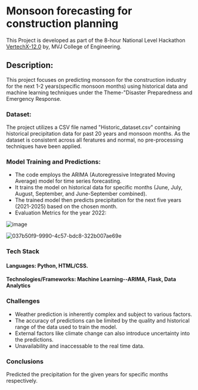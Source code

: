 
# Monsoon forecasting for construction planning

This Project is developed as part of the 8-hour National Level Hackathon [VertechX-12.0](https://vertechx.mvjce.edu.in) by, MVJ College of Engineering.

## Description:
This project focuses on predicting monsoon for the construction industry for the next 1-2 years(specific monsoon months) using historical data and machine learning techniques under the Theme-"Disaster Preparedness and Emergency Response.

### Dataset: 
The project utilizes a CSV file named "Historic_dataset.csv" containing historical precipitation data for past 20 years and monsoon months. As the dataset is consistent across all feratures and normal, no pre-processing techniques have been applied.

### Model Training and Predictions:

- The code employs the ARIMA (Autoregressive Integrated Moving Average) model for time series forecasting.
- It trains the model on historical data for specific months (June, July, August, September, and June-September combined).
- The trained model then predicts precipitation for the next five years (2021-2025) based on the chosen month.
- Evaluation Metrics for the year 2022:
  
![image](https://github.com/user-attachments/assets/0cabf10b-7cbf-43de-9f24-5e80dbb02e5a)

![037b50f9-9990-4c57-bdc8-322b007ae69e](https://github.com/user-attachments/assets/a10a3dd2-2232-4ff7-8b40-16294339969b)

### Tech Stack
#### Languages: Python, HTML/CSS.
#### Technologies/Frameworks: Machine Learning--ARIMA, Flask, Data Analytics

### Challenges
- Weather prediction is inherently complex and subject to various factors.
- The accuracy of predictions can be limited by the quality and historical range of the data used to train the model.
- External factors like climate change can also introduce uncertainty into the predictions.
- Unavailability and inaccessable to the real time data.

### Conclusions
Predicted the precipitation for the given years for specific months respectively.

